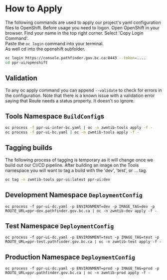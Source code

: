 # How to Apply

The following commands are used to apply our project's yaml configuration files to OpenShift.  Before usage you need to logon.  Open OpenShift in your browser. 
Find your name in the top right corner. Select 'Copy Login Command'.  
Paste the ```oc login``` command into your terminal.  
As well cd into the openshift subfolder.

```bash
oc login https://console.pathfinder.gov.bc.ca:8443 --token=....
cd ppr-ui/openshift
```

## Validation

To any oc apply command you can append ```--validate``` to check for errors in the configuration.  Note that there is a known
issue with a validation error saying that Route needs a status property. It doesn't so ignore.  

## Tools Namespace `BuildConfig`s

```bash
oc process -f ppr-ui-inter-bc.yaml | oc -n zwmtib-tools apply -f -
oc process -f ppr-ui-bc.yaml | oc -n zwmtib-tools apply -f -
```

## Tagging builds

The following process of tagging is temporary as it will change once we build out our CI/CD pipeline.
After building an image on the Tools namespace you will want to tag a build with the 'dev', 'test', or ... tag.

```bash
oc tag -n zwmtib-tools ppr-ui:latest ppr-ui:dev
```  


## Development Namespace `DeploymentConfig`

```
oc process -f ppr-ui-dc.yaml -p ENVIRONMENT=dev -p IMAGE_TAG=dev -p ROUTE_URL=ppr-dev.pathfinder.gov.bc.ca | oc -n zwmtib-dev apply -f -
```

## Test Namespace `DeploymentConfig`

```
oc process -f ppr-ui-dc.yaml -p ENVIRONMENT=test -p IMAGE_TAG=test -p ROUTE_URL=ppr-test.pathfinder.gov.bc.ca | oc -n zwmtib-test apply -f -
```

## Production Namespace `DeploymentConfig`

```
oc process -f ppr-ui-dc.yaml -p ENVIRONMENT=prod -p IMAGE_TAG=prod -p ROUTE_URL=ppr.pathfinder.gov.bc.ca | oc -n zwmtib-prod apply -f -
```
